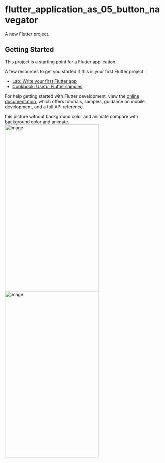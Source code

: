 # flutter_application_as_05_button_navegator

A new Flutter project.

## Getting Started

This project is a starting point for a Flutter application.

A few resources to get you started if this is your first Flutter project:

- [Lab: Write your first Flutter app](https://docs.flutter.dev/get-started/codelab)
- [Cookbook: Useful Flutter samples](https://docs.flutter.dev/cookbook)

For help getting started with Flutter development, view the
[online documentation](https://docs.flutter.dev/), which offers tutorials,
samples, guidance on mobile development, and a full API reference.

this picture without background color and animate compare with background color and animate.<br>
<img width="299" height="532" alt="image" src="https://github.com/user-attachments/assets/89f274a9-61b5-42bb-94d0-88d9c5b75e00" />
<img width="299" height="532" alt="image" src="https://github.com/user-attachments/assets/bacb091f-5f81-46b3-9a52-e170e364831f" />
